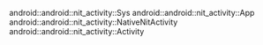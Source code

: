 android::android::nit_activity::Sys
android::android::nit_activity::App
android::android::nit_activity::NativeNitActivity
android::android::nit_activity::Activity